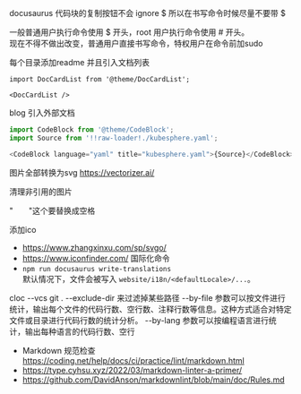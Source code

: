 docusaurus 代码块的复制按钮不会 ignore $ 所以在书写命令时候尽量不要带 $

一般普通用户执行命令使用 $ 开头，root 用户执行命令使用 # 开头。  
现在不得不做出改变，普通用户直接书写命令，特权用户在命令前加sudo


每个目录添加readme 并且引入文档列表
```mdx-code-block
import DocCardList from '@theme/DocCardList';

<DocCardList />
```

blog 引入外部文档
```js
import CodeBlock from '@theme/CodeBlock';
import Source from '!!raw-loader!./kubesphere.yaml';

<CodeBlock language="yaml" title="kubesphere.yaml">{Source}</CodeBlock>
```

图片全部转换为svg https://vectorizer.ai/

清理非引用的图片

"　　"这个要替换成空格


添加ico
- https://www.zhangxinxu.com/sp/svgo/
- <https://www.iconfinder.com/>
国际化命令
- `npm run docusaurus write-translations`  
  默认情况下，文件会被写入 `website/i18n/<defaultLocale>/...`。

cloc --vcs git .
--exclude-dir 来过滤掉某些路径
--by-file 参数可以按文件进行统计，输出每个文件的代码行数、空行数、注释行数等信息。这种方式适合对特定文件或目录进行代码行数的统计分析。
--by-lang 参数可以按编程语言进行统计，输出每种语言的代码行数、空行

- Markdown 规范检查 https://coding.net/help/docs/ci/practice/lint/markdown.html
- https://type.cyhsu.xyz/2022/03/markdown-linter-a-primer/
- https://github.com/DavidAnson/markdownlint/blob/main/doc/Rules.md